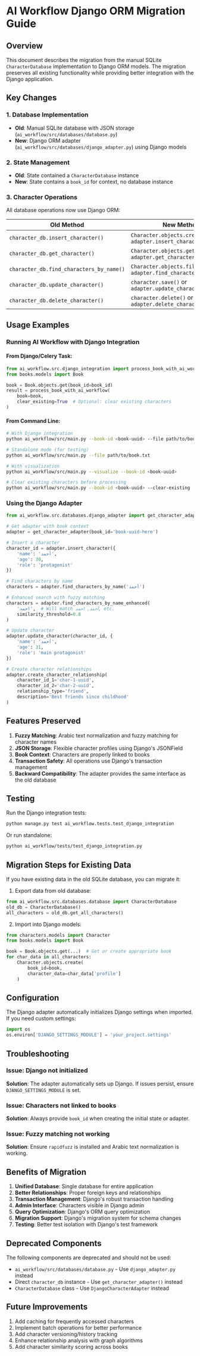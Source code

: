 # AI Workflow Django ORM Migration Guide

## Overview

This document describes the migration from the manual SQLite `CharacterDatabase` implementation to Django ORM models. The migration preserves all existing functionality while providing better integration with the Django application.

## Key Changes

### 1. Database Implementation
- **Old**: Manual SQLite database with JSON storage (`ai_workflow/src/databases/database.py`)
- **New**: Django ORM adapter (`ai_workflow/src/databases/django_adapter.py`) using Django models

### 2. State Management
- **Old**: State contained a `CharacterDatabase` instance
- **New**: State contains a `book_id` for context, no database instance

### 3. Character Operations
All database operations now use Django ORM:

| Old Method | New Method |
|------------|------------|
| `character_db.insert_character()` | `Character.objects.create()` or `adapter.insert_character()` |
| `character_db.get_character()` | `Character.objects.get()` or `adapter.get_character()` |
| `character_db.find_characters_by_name()` | `Character.objects.filter()` or `adapter.find_characters_by_name()` |
| `character_db.update_character()` | `character.save()` or `adapter.update_character()` |
| `character_db.delete_character()` | `character.delete()` or `adapter.delete_character()` |

## Usage Examples

### Running AI Workflow with Django Integration

#### From Django/Celery Task:
```python
from ai_workflow.src.django_integration import process_book_with_ai_workflow
from books.models import Book

book = Book.objects.get(book_id=book_id)
result = process_book_with_ai_workflow(
    book=book,
    clear_existing=True  # Optional: clear existing characters
)
```

#### From Command Line:
```bash
# With Django integration
python ai_workflow/src/main.py --book-id <book-uuid> --file path/to/book.txt

# Standalone mode (for testing)
python ai_workflow/src/main.py --file path/to/book.txt

# With visualization
python ai_workflow/src/main.py --visualize --book-id <book-uuid>

# Clear existing characters before processing
python ai_workflow/src/main.py --book-id <book-uuid> --clear-existing
```

### Using the Django Adapter

```python
from ai_workflow.src.databases.django_adapter import get_character_adapter

# Get adapter with book context
adapter = get_character_adapter(book_id='book-uuid-here')

# Insert a character
character_id = adapter.insert_character({
    'name': 'أحمد',
    'age': 30,
    'role': 'protagonist'
})

# Find characters by name
characters = adapter.find_characters_by_name('أحمد')

# Enhanced search with fuzzy matching
characters = adapter.find_characters_by_name_enhanced(
    'احمد',  # Will match أحمد, احمد, etc.
    similarity_threshold=0.8
)

# Update character
adapter.update_character(character_id, {
    'name': 'أحمد',
    'age': 31,
    'role': 'main protagonist'
})

# Create character relationships
adapter.create_character_relationship(
    character_id_1='char-1-uuid',
    character_id_2='char-2-uuid',
    relationship_type='friend',
    description='Best friends since childhood'
)
```

## Features Preserved

1. **Fuzzy Matching**: Arabic text normalization and fuzzy matching for character names
2. **JSON Storage**: Flexible character profiles using Django's JSONField
3. **Book Context**: Characters are properly linked to books
4. **Transaction Safety**: All operations use Django's transaction management
5. **Backward Compatibility**: The adapter provides the same interface as the old database

## Testing

Run the Django integration tests:
```bash
python manage.py test ai_workflow.tests.test_django_integration
```

Or run standalone:
```bash
python ai_workflow/tests/test_django_integration.py
```

## Migration Steps for Existing Data

If you have existing data in the old SQLite database, you can migrate it:

1. Export data from old database:
```python
from ai_workflow.src.databases.database import CharacterDatabase
old_db = CharacterDatabase()
all_characters = old_db.get_all_characters()
```

2. Import into Django models:
```python
from characters.models import Character
from books.models import Book

book = Book.objects.get(...)  # Get or create appropriate book
for char_data in all_characters:
    Character.objects.create(
        book_id=book,
        character_data=char_data['profile']
    )
```

## Configuration

The Django adapter automatically initializes Django settings when imported. If you need custom settings:

```python
import os
os.environ['DJANGO_SETTINGS_MODULE'] = 'your_project.settings'
```

## Troubleshooting

### Issue: Django not initialized
**Solution**: The adapter automatically sets up Django. If issues persist, ensure `DJANGO_SETTINGS_MODULE` is set.

### Issue: Characters not linked to books
**Solution**: Always provide `book_id` when creating the initial state or adapter.

### Issue: Fuzzy matching not working
**Solution**: Ensure `rapidfuzz` is installed and Arabic text normalization is working.

## Benefits of Migration

1. **Unified Database**: Single database for entire application
2. **Better Relationships**: Proper foreign keys and relationships
3. **Transaction Management**: Django's robust transaction handling
4. **Admin Interface**: Characters visible in Django admin
5. **Query Optimization**: Django's ORM query optimization
6. **Migration Support**: Django's migration system for schema changes
7. **Testing**: Better test isolation with Django's test framework

## Deprecated Components

The following components are deprecated and should not be used:
- `ai_workflow/src/databases/database.py` - Use `django_adapter.py` instead
- Direct `character_db` instance - Use `get_character_adapter()` instead
- `CharacterDatabase` class - Use `DjangoCharacterAdapter` instead

## Future Improvements

1. Add caching for frequently accessed characters
2. Implement batch operations for better performance
3. Add character versioning/history tracking
4. Enhance relationship analysis with graph algorithms
5. Add character similarity scoring across books
